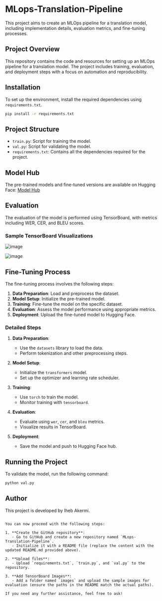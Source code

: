 # MLops-Translation-Pipeline

This project aims to create an MLOps pipeline for a translation model, including implementation details, evaluation metrics, and fine-tuning processes. 

## Project Overview
This repository contains the code and resources for setting up an MLOps pipeline for a translation model. The project includes training, evaluation, and deployment steps with a focus on automation and reproducibility.

## Installation
To set up the environment, install the required dependencies using `requirements.txt`.

```sh
pip install -r requirements.txt
```

## Project Structure
- `train.py`: Script for training the model.
- `val.py`: Script for validating the model.
- `requirements.txt`: Contains all the dependencies required for the project.

## Model Hub
The pre-trained models and fine-tuned versions are available on Hugging Face:
[Model Hub](https://huggingface.co/ihebaker10)

## Evaluation
The evaluation of the model is performed using TensorBoard, with metrics including WER, CER, and BLEU scores.

### Sample TensorBoard Visualizations
![image](https://github.com/ihebakermi10/MLops-Translation-Pipeline/assets/90511874/631fd5a2-ea04-44c1-9170-98383af19a15)

![image](https://github.com/ihebakermi10/MLops-Translation-Pipeline/assets/90511874/58058b2c-6d90-41e9-9ba2-9576920094ef)



## Fine-Tuning Process
The fine-tuning process involves the following steps:
1. **Data Preparation**: Load and preprocess the dataset.
2. **Model Setup**: Initialize the pre-trained model.
3. **Training**: Fine-tune the model on the specific dataset.
4. **Evaluation**: Assess the model performance using appropriate metrics.
5. **Deployment**: Upload the fine-tuned model to Hugging Face.

### Detailed Steps
1. **Data Preparation**:
    - Use the `datasets` library to load the data.
    - Perform tokenization and other preprocessing steps.

2. **Model Setup**:
    - Initialize the `transformers` model.
    - Set up the optimizer and learning rate scheduler.

3. **Training**:
    - Use `torch` to train the model.
    - Monitor training with `tensorboard`.

4. **Evaluation**:
    - Evaluate using `wer`, `cer`, and `bleu` metrics.
    - Visualize results in TensorBoard.

5. **Deployment**:
    - Save the model and push to Hugging Face hub.

## Running the Project
To validate the model, run the following command:

```sh
python val.py
```

## Author
This project is developed by Iheb Akermi.
```

You can now proceed with the following steps:

1. **Create the GitHub repository**:
   - Go to GitHub and create a new repository named `MLops-Translation-Pipeline`.
   - Initialize it with a README file (replace the content with the updated README.md provided above).

2. **Upload files**:
   - Upload `requirements.txt`, `train.py`, and `val.py` to the repository.

3. **Add TensorBoard Images**:
   - Add a folder named `images` and upload the sample images for evaluation (ensure the paths in the README match the actual paths).

If you need any further assistance, feel free to ask!
